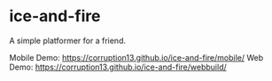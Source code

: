 # ice-and-fire
A simple platformer for a friend.

Mobile Demo: https://corruption13.github.io/ice-and-fire/mobile/
Web Demo: https://corruption13.github.io/ice-and-fire/webbuild/
